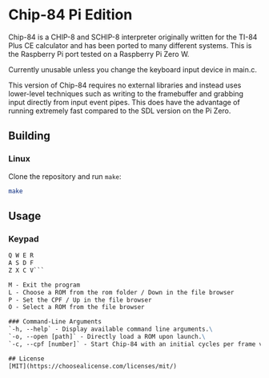 # Chip-84 Pi Edition

Chip-84 is a CHIP-8 and SCHIP-8 interpreter originally written for the TI-84 Plus CE calculator and has been ported to many different systems.  This is the Raspberry Pi port tested on a Raspberry Pi Zero W.

Currently unusable unless you change the keyboard input device in main.c.

This version of Chip-84 requires no external libraries and instead uses lower-level techniques such as writing to the framebuffer and grabbing input directly from input event pipes.  This does have the advantage of running extremely fast compared to the SDL version on the Pi Zero.

## Building

### Linux
Clone the repository and run `make`:

```bash
make
```

## Usage
### Keypad
```1 2 3 4
Q W E R
A S D F
Z X C V```

M - Exit the program
L - Choose a ROM from the rom folder / Down in the file browser
P - Set the CPF / Up in the file browser
O - Select a ROM from the file browser

### Command-Line Arguments
`-h, --help` - Display available command line arguments.\
`-o, --open [path]` - Directly load a ROM upon launch.\
`-c, --cpf [number]` - Start Chip-84 with an initial cycles per frame value.\

## License
[MIT](https://choosealicense.com/licenses/mit/)